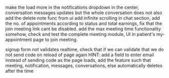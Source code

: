 make the load more in the notifications dropdown in the center,
conversation messages updates but the whole conversation does not
also add the delete note func from ui
add infinite scrolling in chat section,
add the no. of appointments according to status and total earnings,
fix that the join meeting link cant be disabled.
add the max meeting time functionality somehow,
check and test the complete meeting module,
UI in patient's my-appointment page to join meeting.

signup form not validates realtime,
check that if we can validate that we do not send code on reload of page again HINT: add a field to enter email instead of sending code as the page loads,
add the feature such that meeting, notification, messages, conversations, else automatically deletes after the time
